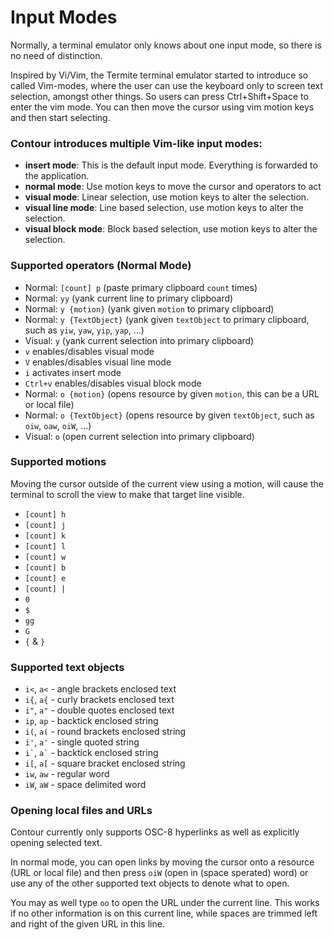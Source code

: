 # Input Modes

Normally, a terminal emulator only knows about one input mode, so
there is no need of distinction.

Inspired by Vi/Vim, the Termite terminal emulator started to introduce
so called Vim-modes, where the user can use the keyboard only to
screen text selection, amongst other things. So users can press
Ctrl+Shift+Space to enter the vim mode. You can then move the cursor
using vim motion keys and then start selecting.

### Contour introduces multiple Vim-like input modes:

- **insert mode**: This is the default input mode. Everything is forwarded to the application.
- **normal mode**: Use motion keys to move the cursor and operators to act
- **visual mode**: Linear selection, use motion keys to alter the selection.
- **visual line mode**: Line based selection, use motion keys to alter the selection.
- **visual block mode**: Block based selection, use motion keys to alter the selection.

### Supported operators (Normal Mode)

- Normal: `[count] p` (paste primary clipboard `count` times)
- Normal: `yy` (yank current line to primary clipboard)
- Normal: `y {motion}` (yank given `motion` to primary clipboard)
- Normal: `y {TextObject}` (yank given `textObject` to primary clipboard, such as `yiw`, `yaw`, `yip`, `yap`, ...)
- Visual: `y` (yank current selection into primary clipboard)
- `v` enables/disables visual mode
- `V` enables/disables visual line mode
- `i` activates insert mode
- `Ctrl+v` enables/disables visual block mode
- Normal: `o {motion}` (opens resource by given `motion`, this can be a URL or local file)
- Normal: `o {TextObject}` (opens resource by given `textObject`, such as `oiw`, `oaw`, `oiW`, ...)
- Visual: `o` (open current selection into primary clipboard)

### Supported motions

Moving the cursor outside of the current view using a motion, will cause
the terminal to scroll the view to make that target line visible.

- `[count] h`
- `[count] j`
- `[count] k`
- `[count] l`
- `[count] w`
- `[count] b`
- `[count] e`
- `[count] |`
- `0`
- `$`
- `gg`
- `G`
- `{` & `}`

### Supported text objects

- `i<`, `a<` - angle brackets enclosed text
- `i{`, `a{` - curly brackets enclosed text
- `i"`, `a"` - double quotes enclosed text
- `ip`, `ap` - backtick enclosed string
- `i(`, `a(` - round brackets enclosed string
- `i'`, `a'` - single quoted string
- `` i` ``, `` a` `` - backtick enclosed string
- `i[`, `a[` - square bracket enclosed string
- `iw`, `aw` - regular word
- `iW`, `aW` - space delimited word

### Opening local files and URLs

Contour currently only supports OSC-8 hyperlinks as well as explicitly opening selected text.

In normal mode, you can open links by moving the cursor onto a resource (URL or local file) and
then press `oiW` (open in (space sperated) word) or use any of the other supported text objects
to denote what to open.

You may as well type `oo` to open the URL under the current line. This works if no other information
is on this current line, while spaces are trimmed left and right of the given URL in this line.
